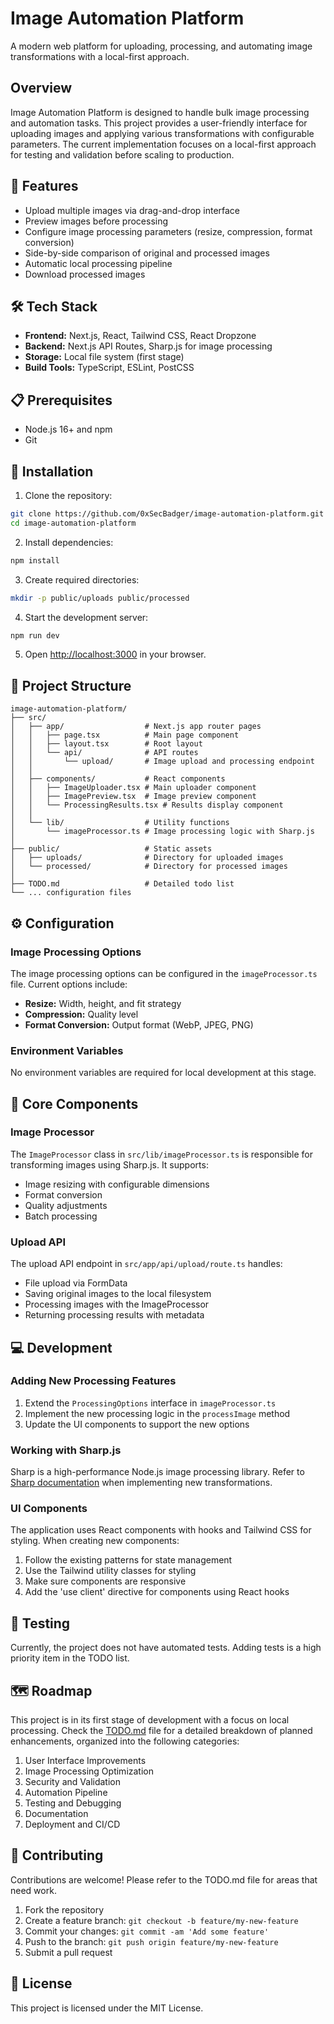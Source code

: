 # Image Automation Platform

A modern web platform for uploading, processing, and automating image transformations with a local-first approach.

## Overview

Image Automation Platform is designed to handle bulk image processing and automation tasks. This project provides a user-friendly interface for uploading images and applying various transformations with configurable parameters. The current implementation focuses on a local-first approach for testing and validation before scaling to production.

## 🚀 Features

- Upload multiple images via drag-and-drop interface
- Preview images before processing
- Configure image processing parameters (resize, compression, format conversion)
- Side-by-side comparison of original and processed images
- Automatic local processing pipeline
- Download processed images

## 🛠 Tech Stack

- **Frontend:** Next.js, React, Tailwind CSS, React Dropzone
- **Backend:** Next.js API Routes, Sharp.js for image processing
- **Storage:** Local file system (first stage)
- **Build Tools:** TypeScript, ESLint, PostCSS

## 📋 Prerequisites

- Node.js 16+ and npm
- Git

## 🔧 Installation

1. Clone the repository:
```bash
git clone https://github.com/0xSecBadger/image-automation-platform.git
cd image-automation-platform
```

2. Install dependencies:
```bash
npm install
```

3. Create required directories:
```bash
mkdir -p public/uploads public/processed
```

4. Start the development server:
```bash
npm run dev
```

5. Open [http://localhost:3000](http://localhost:3000) in your browser.

## 📂 Project Structure

```
image-automation-platform/
├── src/
│   ├── app/                  # Next.js app router pages
│   │   ├── page.tsx          # Main page component
│   │   ├── layout.tsx        # Root layout
│   │   └── api/              # API routes
│   │       └── upload/       # Image upload and processing endpoint
│   │
│   ├── components/           # React components
│   │   ├── ImageUploader.tsx # Main uploader component
│   │   ├── ImagePreview.tsx  # Image preview component
│   │   └── ProcessingResults.tsx # Results display component
│   │
│   └── lib/                  # Utility functions
│       └── imageProcessor.ts # Image processing logic with Sharp.js
│
├── public/                   # Static assets
│   ├── uploads/              # Directory for uploaded images
│   └── processed/            # Directory for processed images
│
├── TODO.md                   # Detailed todo list
└── ... configuration files
```

## ⚙️ Configuration

### Image Processing Options

The image processing options can be configured in the `imageProcessor.ts` file. Current options include:

- **Resize:** Width, height, and fit strategy
- **Compression:** Quality level
- **Format Conversion:** Output format (WebP, JPEG, PNG)

### Environment Variables

No environment variables are required for local development at this stage.

## 🧩 Core Components

### Image Processor

The `ImageProcessor` class in `src/lib/imageProcessor.ts` is responsible for transforming images using Sharp.js. It supports:

- Image resizing with configurable dimensions
- Format conversion
- Quality adjustments
- Batch processing

### Upload API

The upload API endpoint in `src/app/api/upload/route.ts` handles:

- File upload via FormData
- Saving original images to the local filesystem
- Processing images with the ImageProcessor
- Returning processing results with metadata

## 💻 Development

### Adding New Processing Features

1. Extend the `ProcessingOptions` interface in `imageProcessor.ts`
2. Implement the new processing logic in the `processImage` method
3. Update the UI components to support the new options

### Working with Sharp.js

Sharp is a high-performance Node.js image processing library. Refer to [Sharp documentation](https://sharp.pixelplumbing.com/) when implementing new transformations.

### UI Components

The application uses React components with hooks and Tailwind CSS for styling. When creating new components:

1. Follow the existing patterns for state management
2. Use the Tailwind utility classes for styling
3. Make sure components are responsive
4. Add the 'use client' directive for components using React hooks

## 🧪 Testing

Currently, the project does not have automated tests. Adding tests is a high priority item in the TODO list.

## 🗺️ Roadmap

This project is in its first stage of development with a focus on local processing. Check the [TODO.md](./TODO.md) file for a detailed breakdown of planned enhancements, organized into the following categories:

1. User Interface Improvements
2. Image Processing Optimization
3. Security and Validation
4. Automation Pipeline
5. Testing and Debugging
6. Documentation
7. Deployment and CI/CD

## 👥 Contributing

Contributions are welcome! Please refer to the TODO.md file for areas that need work.

1. Fork the repository
2. Create a feature branch: `git checkout -b feature/my-new-feature`
3. Commit your changes: `git commit -am 'Add some feature'`
4. Push to the branch: `git push origin feature/my-new-feature`
5. Submit a pull request

## 📄 License

This project is licensed under the MIT License. 